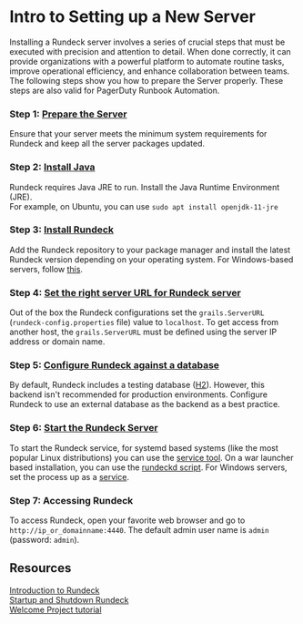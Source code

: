 # Intro to Setting up a New Server
Installing a Rundeck server involves a series of crucial steps that must be executed with precision and attention to detail. When done correctly, it can provide organizations with a powerful platform to automate routine tasks, improve operational efficiency, and enhance collaboration between teams.<br>
The following steps show you how to prepare the Server properly.  These steps are also valid for PagerDuty Runbook Automation.<br>
### Step 1: [Prepare the Server](/administration/install/system-requirements.md)
Ensure that your server meets the minimum system requirements for Rundeck and keep all the server packages updated.<br>
### Step 2: [Install Java](/administration/install/system-requirements.md#java)
Rundeck requires Java JRE to run. Install the Java Runtime Environment (JRE).<br>
For example, on Ubuntu, you can use `sudo apt install openjdk-11-jre`<br>
### Step 3: [Install Rundeck](/administration/install/index.md)
Add the Rundeck repository to your package manager and install the latest Rundeck version depending on your operating system. For Windows-based servers, follow [this](/administration/install/windows.html#installing-on-windows).<br>
### Step 4: [Set the right server URL for Rundeck server](/administration/install/index.md#server-url)
Out of the box the Rundeck configurations set the `grails.ServerURL` (`rundeck-config.properties` file) value to `localhost`. To get access from another host, the `grails.ServerURL` must be defined using the server IP address or domain name. <br>
### Step 5: [Configure Rundeck against a database](/administration/install/index.md#database-configuration)
By default, Rundeck includes a testing database ([H2](/administration/configuration/database/#default-database-h2)). However, this backend isn't recommended for production environments. Configure Rundeck to use an external database as the backend as a best practice.<br>
### Step 6: [Start the Rundeck Server](/administration/maintenance/startup.md#startup-and-shutdown)
To start the Rundeck service, for systemd based systems (like the most popular Linux distributions) you can use the [service tool](/administration/maintenance/startup.html#rpm-and-deb). On a war launcher based installation, you can use the [rundeckd script](/administration/maintenance/startup.html#launcher).  For Windows servers, set the process up as a [service](/administration/install/windows.html#run-rundeck-as-a-service).<br>
### Step 7: Accessing Rundeck
To access Rundeck, open your favorite web browser and go to `http://ip_or_domainname:4440`. The default admin user name is `admin` (password: `admin`).<br>
## Resources
[Introduction to Rundeck](/about/introduction.html)<br>
[Startup and Shutdown Rundeck](/about/introduction.html)<br>
[Welcome Project tutorial](/learning/tutorial/index.html)<br>
